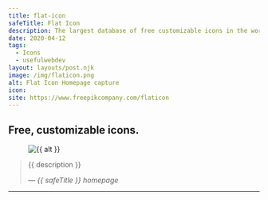 ```yaml
---
title: flat-icon
safeTitle: Flat Icon
description: The largest database of free customizable icons in the world. Flaticon has more than a million icons in all formats, for all kind of projects, presentations, apps, websites, etc.
date: 2020-04-12
tags:
  - Icons
  - usefulwebdev
layout: layouts/post.njk
image: /img/flaticon.png
alt: Flat Icon Homepage capture
icon: 
site: https://www.freepikcompany.com/flaticon
---
```


<div class="box">

## Free, customizable icons.

<figure class="image">
<img alt="{{ alt }}" src="{{ image }}">
</figure>

> {{ description }}
>
> <cite>&mdash; {{ safeTitle }} homepage</cite>

</div>

---